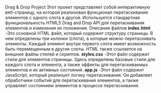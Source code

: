 Drag & Drop Project
Этот проект представляет собой интерактивную веб-страницу, на которой реализован функционал перетаскивания элементов с одного слота в другой. Используется стандартная функциональность HTML5 Drag and Drop API для перетаскивания элементов и изменения их положения.
Описание файлов
**index.html**
-Это основной HTML файл, который содержит структуру страницы. В нем определены три колонки (слота), в которые можно перетаскивать элементы. Каждый элемент внутри первого слота имеет возможность быть перемещенным в другие слоты. HTML также ссылается на внешние файлы стилей и скриптов.
**styles.css**
-Этот файл содержит стили для элементов страницы. Здесь определены базовые стили для каждого слота и элемента, а также эффекты для перетаскиваемых элементов и их активных состояний.
**app.js**
-Этот файл содержит JavaScript, который реализует логику перетаскивания. Он добавляет обработчики событий для перетаскивания элементов, а также управляет состоянием элементов в процессе перетаскивания.
